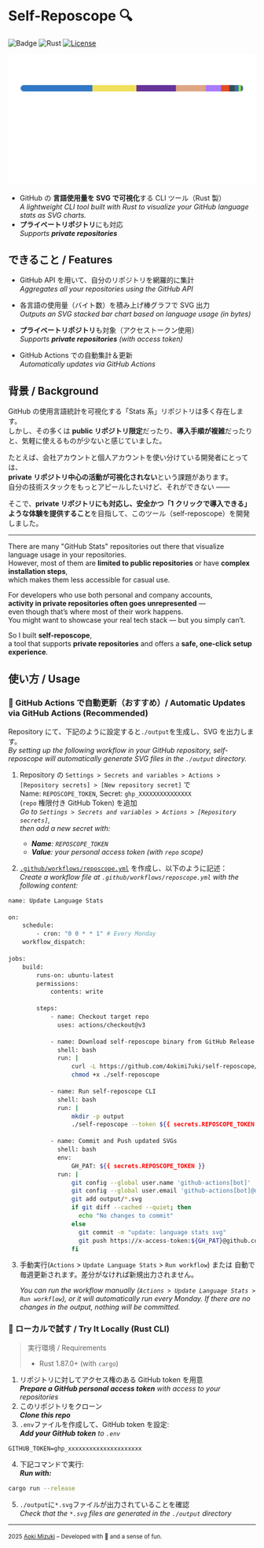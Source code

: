 # Self-Reposcope 🔍

![Badge](https://hitscounter.dev/api/hit?url=https%3A%2F%2Fgithub.com%2F4okimi7uki%2Fself-reposcope&label=Visitors&icon=suit-heart-fill&color=%23d63384)
![Rust](https://img.shields.io/badge/Language-Rust-orange?logo=rust)
[![License](https://img.shields.io/github/license/4okimi7uki/self-reposcope)](https://github.com/4okimi7uki/self-reposcope/blob/main/LICENSE)

<p align="center">
<img src="https://github.com/4okimi7uki/self-reposcope/blob/main/output/full_languages.svg" alt="stats"/>
</p>

-   GitHub の **言語使用量を SVG で可視化**する CLI ツール（Rust 製）  
    _A lightweight CLI tool built with Rust to visualize your GitHub language stats as SVG charts._
-   **プライベートリポジトリ**にも対応  
    _Supports **private repositories**_

## できること / Features

-   GitHub API を用いて、自分のリポジトリを網羅的に集計  
    _Aggregates all your repositories using the GitHub API_

-   各言語の使用量（バイト数）を積み上げ棒グラフで SVG 出力  
    _Outputs an SVG stacked bar chart based on language usage (in bytes)_

-   **プライベートリポジトリ**も対象（アクセストークン使用）  
    _Supports **private repositories** (with access token)_

-   GitHub Actions での自動集計＆更新  
    _Automatically updates via GitHub Actions_

## 背景 / Background

GitHub の使用言語統計を可視化する「Stats 系」リポジトリは多く存在します。  
しかし、その多くは **public リポジトリ限定**だったり、**導入手順が複雑**だったりと、気軽に使えるものが少ないと感じていました。

たとえば、会社アカウントと個人アカウントを使い分けている開発者にとっては、  
**private リポジトリ中心の活動が可視化されない**という課題があります。  
自分の技術スタックをもっとアピールしたいけど、それができない ——

そこで、**private リポジトリにも対応し、安全かつ「1 クリックで導入できる」ような体験を提供すること**を目指して、このツール（self-reposcope）を開発しました。

---

There are many "GitHub Stats" repositories out there that visualize language usage in your repositories.  
However, most of them are **limited to public repositories** or have **complex installation steps**,  
which makes them less accessible for casual use.

For developers who use both personal and company accounts,  
**activity in private repositories often goes unrepresented** —  
even though that’s where most of their work happens.  
You might want to showcase your real tech stack — but you simply can’t.

So I built **self-reposcope**,  
a tool that supports **private repositories** and offers a **safe, one-click setup experience**.

## 使い方 / Usage

### 🚀 GitHub Actions で自動更新（おすすめ）/ Automatic Updates via GitHub Actions (Recommended)

Repository にて、下記のように設定すると`./output`を生成し、SVG を出力します。  
_By setting up the following workflow in your GitHub repository, self-reposcope will automatically generate SVG files in the `./output` directory._

1. Repository の `Settings > Secrets and variables > Actions > [Repository secrets] > [New repository secret]` で  
   Name: `REPOSCOPE_TOKEN`, Secret: `ghp_XXXXXXXXXXXXXXX`  
   (`repo` 権限付き GitHub Token) を追加  
   _Go to `Settings > Secrets and variables > Actions > [Repository secrets]`,  
   then add a new secret with:_

    - _**Name**: `REPOSCOPE_TOKEN`_
    - _**Value**: your personal access token (with `repo` scope)_

2. [`.github/workflows/reposcope.yml`](https://github.com/4okimi7uki/self-reposcope/blob/main/.github/workflows/reposcope.yml) を作成し、以下のように記述：  
   _Create a workflow file at `.github/workflows/reposcope.yml` with the following content:_

```bash
name: Update Language Stats

on:
    schedule:
        - cron: "0 0 * * 1" # Every Monday
    workflow_dispatch:

jobs:
    build:
        runs-on: ubuntu-latest
        permissions:
            contents: write

        steps:
            - name: Checkout target repo
              uses: actions/checkout@v3

            - name: Download self-reposcope binary from GitHub Release
              shell: bash
              run: |
                  curl -L https://github.com/4okimi7uki/self-reposcope/releases/latest/download/self-reposcope -o self-reposcope
                  chmod +x ./self-reposcope

            - name: Run self-reposcope CLI
              shell: bash
              run: |
                  mkdir -p output
                  ./self-reposcope --token ${{ secrets.REPOSCOPE_TOKEN }}

            - name: Commit and Push updated SVGs
              shell: bash
              env:
                  GH_PAT: ${{ secrets.REPOSCOPE_TOKEN }}
              run: |
                  git config --global user.name 'github-actions[bot]'
                  git config --global user.email 'github-actions[bot]@users.noreply.github.com'
                  git add output/*.svg
                  if git diff --cached --quiet; then
                    echo "No changes to commit"
                  else
                    git commit -m "update: language stats svg"
                    git push https://x-access-token:${GH_PAT}@github.com/${{ github.repository }} HEAD:main
                  fi
```

3. 手動実行(`Actions` > `Update Language Stats` > `Run workflow`) または 自動で毎週更新されます。差分がなければ新規出力されません。

    _You can run the workflow manually (`Actions > Update Language Stats > Run workflow`), or it will automatically run every Monday.
    If there are no changes in the output, nothing will be committed._

### 🧪 ローカルで試す / Try It Locally (Rust CLI)

> 実行環境 / Requirements
>
> -   Rust 1.87.0+ (with `cargo`)

1. リポジトリに対してアクセス権のある GitHub token を用意  
   _**Prepare a GitHub personal access token** with access to your repositories_
2. このリポジトリをクローン  
   _**Clone this repo**_
3. `.env`ファイルを作成して、GitHub token を設定:  
   _**Add your GitHub token** to `.env`_

```env
GITHUB_TOKEN=ghp_xxxxxxxxxxxxxxxxxxxxx
```

4. 下記コマンドで実行:  
   _**Run with:**_

```bash
cargo run --release
```

5. `./output`に`*.svg`ファイルが出力されていることを確認  
   _Check that the `*.svg` files are generated in the `./output` directory_

---

<small>2025 [Aoki Mizuki](https://github.com/4okimi7uki) – Developed with 🍭 and a sense of fun.</small>
